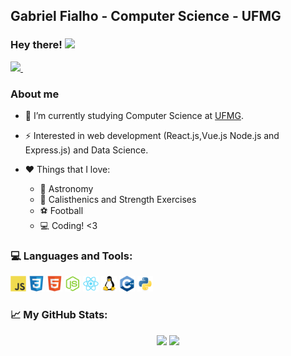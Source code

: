 ## Gabriel Fialho - Computer Science - UFMG

### Hey there!  <img src="https://media.giphy.com/media/hvRJCLFzcasrR4ia7z/giphy.gif" width="30">

<p>
  <a href="https://www.linkedin.com/in/gabrielmmf/">
    <img
      src="https://img.shields.io/badge/linkedin-%230077B5.svg?&style=for-the-badge&logo=linkedin&logoColor=white"
    /> </a
  >&nbsp;&nbsp;
</p>

### About me
- 🌱 I’m currently studying Computer Science at [UFMG](https://www.ufmg.br/).
- ⚡ Interested in web development (React.js,Vue.js Node.js and Express.js) and Data Science.

- ❤️ Things that I love:
  - 🔭 Astronomy
  - 💪 Calisthenics and Strength Exercises
  - ⚽ Football
  - 💻 Coding! <3
<!-- - 🌟 Fun facts: -->

<h3>💻 Languages and Tools:</h3>
<div>
  <code
    ><img
      alt="JavaScript icon"
      height="25"
      width="25"
      src="https://raw.githubusercontent.com/devicons/devicon/master/icons/javascript/javascript-original.svg"
  /></code>
  <code
    ><img
      alt="CSS icon"
      height="25"
      width="25"
      src="https://raw.githubusercontent.com/devicons/devicon/master/icons/css3/css3-original.svg"
  /></code>
  <code
    ><img
      alt="HTML icon"
      height="25"
      width="25"
      src="https://raw.githubusercontent.com/devicons/devicon/master/icons/html5/html5-original.svg"
  /></code>
  <code
    ><img
      alt="NodeJS icon"
      height="25"
      width="25"
      src="https://raw.githubusercontent.com/devicons/devicon/master/icons/nodejs/nodejs-original.svg"
  /></code>
    <code
    ><img
      alt="ReactJS icon"
      height="25"
      width="25"
      src="https://raw.githubusercontent.com/devicons/devicon/master/icons/react/react-original.svg"
  /></code>
  <code
    ><img
      alt="linux icon"
      height="25"
      width="25"
      src="https://raw.githubusercontent.com/devicons/devicon/master/icons/linux/linux-original.svg"
  /></code>
    <code
    ><img
      alt="cpp icon"
      height="25"
      width="25"
      src="https://raw.githubusercontent.com/devicons/devicon/master/icons/cplusplus/cplusplus-original.svg"
  /></code>
  <code
    ><img
      alt="cpp icon"
      height="25"
      width="25"
      src="https://raw.githubusercontent.com/devicons/devicon/master/icons/python/python-original.svg"
  /></code>
</div>

<h3>📈 My GitHub Stats:</h3>
<div align="center">
  <img
    height="180em"
    src="https://github-readme-stats.vercel.app/api/top-langs/?username=gabrielmmf&&theme=react&layout=compact&hide=jupyter%20notebook"
  />
  <img
    height="180em"
    src="https://github-readme-stats.vercel.app/api?username=gabrielmmf&show_icons=true&theme=react"
  />
</div>
&nbsp;

<div>
  <a href="https://github.com/gabrielmmf">
</div>
